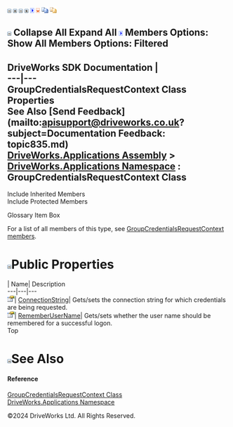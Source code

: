 ![](dotnetimages/collapse.gif) ![](dotnetimages/expand.gif) ![](dotnetimages/collapse.gif) ![](dotnetimages/expand.gif) ![](dotnetimages/drpdown.gif) ![](dotnetimages/drpdown_orange.gif) ![](dotnetimages/copycode.gif) ![](dotnetimages/copycodeHighlight.gif)

![](dotnetimages/collapse.gif) Collapse All Expand All ![](dotnetimages/drpdown.gif) Members Options: Show All  Members Options: Filtered   
---  
DriveWorks SDK Documentation  |   
---|---  
GroupCredentialsRequestContext Class Properties   
See Also [Send Feedback](mailto:apisupport@driveworks.co.uk?subject=Documentation Feedback: topic835.md)  
[DriveWorks.Applications Assembly](topic13.md) > [DriveWorks.Applications Namespace](topic16.md) : GroupCredentialsRequestContext Class  
---  
  
Include Inherited Members    
Include Protected Members    


Glossary Item Box

For a list of all members of this type, see [GroupCredentialsRequestContext members](topic836.md).

# ![](dotnetimages/collapse.gif)Public Properties

| Name| Description  
---|---|---  
![Public Property](dotnetimages/publicProperty.gif)| [ConnectionString](topic842.md)| Gets/sets the connection string for which credentials are being requested.   
![Public Property](dotnetimages/publicProperty.gif)| [RememberUserName](topic843.md)| Gets/sets whether the user name should be remembered for a successful logon.   
Top

# ![](dotnetimages/collapse.gif)See Also

#### Reference

[GroupCredentialsRequestContext Class](topic835.md)   
[DriveWorks.Applications Namespace](topic16.md)

©2024 DriveWorks Ltd. All Rights Reserved.
